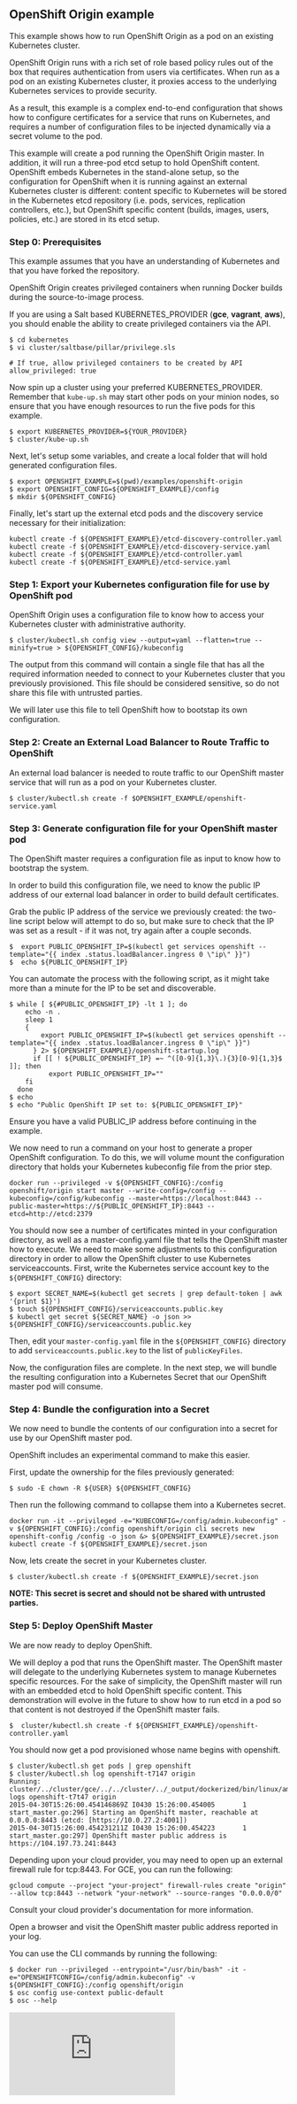 ## OpenShift Origin example

This example shows how to run OpenShift Origin as a pod on an existing Kubernetes cluster.

OpenShift Origin runs with a rich set of role based policy rules out of the box that requires authentication from users via certificates.  When run as a pod on an existing Kubernetes cluster, it proxies access to the underlying Kubernetes services to provide security.

As a result, this example is a complex end-to-end configuration that shows how to configure certificates for a service that runs on Kubernetes, and requires a number of configuration files to be injected dynamically via a secret volume to the pod.

This example will create a pod running the OpenShift Origin master. In addition, it will run a three-pod etcd setup to hold OpenShift content. OpenShift embeds Kubernetes in the stand-alone setup, so the configuration for OpenShift when it is running against an external Kubernetes cluster is different: content specific to Kubernetes will be stored in the Kubernetes etcd repository (i.e. pods, services, replication controllers, etc.), but OpenShift specific content (builds, images, users, policies, etc.) are stored in its etcd setup. 

### Step 0: Prerequisites

This example assumes that you have an understanding of Kubernetes and that you have forked the repository.

OpenShift Origin creates privileged containers when running Docker builds during the source-to-image process.

If you are using a Salt based KUBERNETES_PROVIDER (**gce**, **vagrant**, **aws**), you should enable the
ability to create privileged containers via the API.

```shell
$ cd kubernetes
$ vi cluster/saltbase/pillar/privilege.sls

# If true, allow privileged containers to be created by API
allow_privileged: true
```

Now spin up a cluster using your preferred KUBERNETES_PROVIDER. Remember that `kube-up.sh` may start other pods on your minion nodes, so ensure that you have enough resources to run the five pods for this example.

```shell
$ export KUBERNETES_PROVIDER=${YOUR_PROVIDER}
$ cluster/kube-up.sh
```

Next, let's setup some variables, and create a local folder that will hold generated configuration files.

```shell
$ export OPENSHIFT_EXAMPLE=$(pwd)/examples/openshift-origin
$ export OPENSHIFT_CONFIG=${OPENSHIFT_EXAMPLE}/config
$ mkdir ${OPENSHIFT_CONFIG}
```

Finally, let's start up the external etcd pods and the discovery service necessary for their initialization:

```shell
kubectl create -f ${OPENSHIFT_EXAMPLE}/etcd-discovery-controller.yaml
kubectl create -f ${OPENSHIFT_EXAMPLE}/etcd-discovery-service.yaml
kubectl create -f ${OPENSHIFT_EXAMPLE}/etcd-controller.yaml
kubectl create -f ${OPENSHIFT_EXAMPLE}/etcd-service.yaml
```
### Step 1: Export your Kubernetes configuration file for use by OpenShift pod

OpenShift Origin uses a configuration file to know how to access your Kubernetes cluster with administrative authority.

```
$ cluster/kubectl.sh config view --output=yaml --flatten=true --minify=true > ${OPENSHIFT_CONFIG}/kubeconfig
```

The output from this command will contain a single file that has all the required information needed to connect to your Kubernetes cluster that you previously provisioned. This file should be considered sensitive, so do not share this file with untrusted parties.

We will later use this file to tell OpenShift how to bootstap its own configuration.

### Step 2: Create an External Load Balancer to Route Traffic to OpenShift

An external load balancer is needed to route traffic to our OpenShift master service that will run as a pod on your Kubernetes cluster.


```shell
$ cluster/kubectl.sh create -f $OPENSHIFT_EXAMPLE/openshift-service.yaml
```

### Step 3: Generate configuration file for your OpenShift master pod

The OpenShift master requires a configuration file as input to know how to bootstrap the system.

In order to build this configuration file, we need to know the public IP address of our external load balancer in order to build default certificates.

Grab the public IP address of the service we previously created: the two-line script below will attempt to do so, but make sure to check that the IP was set as a result - if it was not, try again after a couple seconds.

```shell
$  export PUBLIC_OPENSHIFT_IP=$(kubectl get services openshift --template="{{ index .status.loadBalancer.ingress 0 \"ip\" }}")
$  echo ${PUBLIC_OPENSHIFT_IP}
```

You can automate the process with the following script, as it might take more than a minute for the IP to be set and discoverable.

```shell
$ while [ ${#PUBLIC_OPENSHIFT_IP} -lt 1 ]; do
  	echo -n .
  	sleep 1
  	{
	  	export PUBLIC_OPENSHIFT_IP=$(kubectl get services openshift --template="{{ index .status.loadBalancer.ingress 0 \"ip\" }}")
	  } 2> ${OPENSHIFT_EXAMPLE}/openshift-startup.log
	  if [[ ! ${PUBLIC_OPENSHIFT_IP} =~ ^([0-9]{1,3}\.){3}[0-9]{1,3}$ ]]; then
		  export PUBLIC_OPENSHIFT_IP=""
  	fi
  done
$ echo
$ echo "Public OpenShift IP set to: ${PUBLIC_OPENSHIFT_IP}"
```

Ensure you have a valid PUBLIC_IP address before continuing in the example.

We now need to run a command on your host to generate a proper OpenShift configuration.  To do this, we will volume mount the configuration directory that holds your Kubernetes kubeconfig file from the prior step.

```shell
docker run --privileged -v ${OPENSHIFT_CONFIG}:/config openshift/origin start master --write-config=/config --kubeconfig=/config/kubeconfig --master=https://localhost:8443 --public-master=https://${PUBLIC_OPENSHIFT_IP}:8443 --etcd=http://etcd:2379
```

You should now see a number of certificates minted in your configuration directory, as well as a master-config.yaml file that tells the OpenShift master how to execute.  We need to make some adjustments to this configuration directory in order to allow the OpenShift cluster to use Kubernetes serviceaccounts. First, write the Kubernetes service account key to the `${OPENSHIFT_CONFIG}` directory:

```shell
$ export SECRET_NAME=$(kubectl get secrets | grep default-token | awk '{print $1}')
$ touch ${OPENSHIFT_CONFIG}/serviceaccounts.public.key
$ kubectl get secret ${SECRET_NAME} -o json >> ${OPENSHIFT_CONFIG}/serviceaccounts.public.key

```

Then, edit your `master-config.yaml` file in the `${OPENSHIFT_CONFIG}` directory to add `serviceaccounts.public.key` to the list of `publicKeyFiles`.

Now, the configuration files are complete. In the next step, we will bundle the resulting configuration into a Kubernetes Secret that our OpenShift master pod will consume.

### Step 4: Bundle the configuration into a Secret

We now need to bundle the contents of our configuration into a secret for use by our OpenShift master pod.

OpenShift includes an experimental command to make this easier.

First, update the ownership for the files previously generated:

```
$ sudo -E chown -R ${USER} ${OPENSHIFT_CONFIG}
```

Then run the following command to collapse them into a Kubernetes secret.

```shell
docker run -it --privileged -e="KUBECONFIG=/config/admin.kubeconfig" -v ${OPENSHIFT_CONFIG}:/config openshift/origin cli secrets new openshift-config /config -o json &> ${OPENSHIFT_EXAMPLE}/secret.json
kubectl create -f ${OPENSHIFT_EXAMPLE}/secret.json
```

Now, lets create the secret in your Kubernetes cluster.

```shell
$ cluster/kubectl.sh create -f ${OPENSHIFT_EXAMPLE}/secret.json
```

**NOTE: This secret is secret and should not be shared with untrusted parties.**

### Step 5: Deploy OpenShift Master

We are now ready to deploy OpenShift.

We will deploy a pod that runs the OpenShift master.  The OpenShift master will delegate to the underlying Kubernetes
system to manage Kubernetes specific resources.  For the sake of simplicity, the OpenShift master will run with an embedded etcd to hold OpenShift specific content.  This demonstration will evolve in the future to show how to run etcd in a pod so that content is not destroyed if the OpenShift master fails.

```shell
$  cluster/kubectl.sh create -f ${OPENSHIFT_EXAMPLE}/openshift-controller.yaml
```

You should now get a pod provisioned whose name begins with openshift.

```shell
$ cluster/kubectl.sh get pods | grep openshift
$ cluster/kubectl.sh log openshift-t7147 origin
Running: cluster/../cluster/gce/../../cluster/../_output/dockerized/bin/linux/amd64/kubectl logs openshift-t7t47 origin
2015-04-30T15:26:00.454146869Z I0430 15:26:00.454005       1 start_master.go:296] Starting an OpenShift master, reachable at 0.0.0.0:8443 (etcd: [https://10.0.27.2:4001])
2015-04-30T15:26:00.454231211Z I0430 15:26:00.454223       1 start_master.go:297] OpenShift master public address is https://104.197.73.241:8443
```

Depending upon your cloud provider, you may need to open up an external firewall rule for tcp:8443.  For GCE, you can run the following:

```shell
gcloud compute --project "your-project" firewall-rules create "origin" --allow tcp:8443 --network "your-network" --source-ranges "0.0.0.0/0"
```

Consult your cloud provider's documentation for more information.

Open a browser and visit the OpenShift master public address reported in your log.

You can use the CLI commands by running the following:

```shell
$ docker run --privileged --entrypoint="/usr/bin/bash" -it -e="OPENSHIFTCONFIG=/config/admin.kubeconfig" -v ${OPENSHIFT_CONFIG}:/config openshift/origin
$ osc config use-context public-default
$ osc --help
```


[![Analytics](https://kubernetes-site.appspot.com/UA-36037335-10/GitHub/examples/openshift-origin/README.md?pixel)]()
